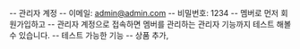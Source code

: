 -- 관리자 계정
-- 이메일: admin@admin.com
-- 비밀번호: 1234
-- 멤버로 먼저 회원가입하고
-- 관리자 계정으로 접속하면 멤버를 관리하는 관리자 기능까지 테스트 해볼 수 있습니다.
-- 테스트 가능한 기능
-- 상품 추가, 